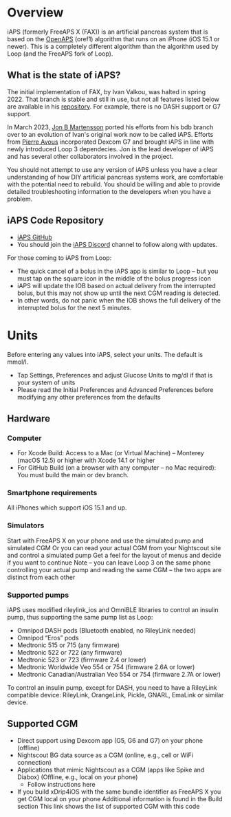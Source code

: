 # Overview
iAPS (formerly FreeAPS X (FAX)) is an artificial pancreas system that is based on the [OpenAPS](https://openaps.readthedocs.io/en/latest) (oref1) algorithm that runs on an iPhone (iOS 15.1 or newer). This is a completely different algorithm than the algorithm used by Loop (and the FreeAPS fork of Loop).

## What is the state of iAPS?

The initial implementation of FAX, by Ivan Valkou, was halted in spring 2022. That branch is stable and still in use, but not all features listed below are available in his [repository](https://github.com/ivalkou/freeaps#readme). For example, there is no DASH support or G7 support.

In March 2023, [Jon B Martensson](https://github.com/Jon-b-m) ported his efforts from his bdb branch over to an evolution of Ivan's original work now to be called iAPS. Efforts from [Pierre Avous](https://github.com/avouspierre) incorporated Dexcom G7 and brought iAPS in line with newly introduced Loop 3 dependecies. Jon is the lead developer of iAPS and has several other collaborators involved in the project.

You should not attempt to use any version of iAPS unless you have a clear understanding of how DIY artificial pancreas systems work, are comfortable with the potential need to rebuild. You should be willing and able to provide detailed troubleshooting information to the developers when you have a problem.

## iAPS Code Repository
- [iAPS GitHub](https://github.com/Artificial-Pancreas/iAPS)
- You should join the [iAPS Discord](https://discord.gg/32VCtN3tMF) channel to follow along with updates.

For those coming to iAPS from Loop:
- The quick cancel of a bolus in the iAPS app is similar to Loop – but you must tap on the square icon in the middle of the bolus progress icon
- iAPS will update the IOB based on actual delivery from the interrupted bolus, but this may not show up until the next CGM reading is detected.
- In other words, do not panic when the IOB shows the full delivery of the interrupted bolus for the next 5 minutes.

# Units
Before entering any values into iAPS, select your units. The default is mmol/l.
- Tap Settings, Preferences and adjust Glucose Units to mg/dl if that is your system of units
- Please read the Initial Preferences and Advanced Preferences before modifying any other preferences from the defaults

## Hardware
### Computer
- For Xcode Build: Access to a Mac (or Virtual Machine) – Monterey (macOS 12.5) or higher with Xcode 14.1 or higher
- For GitHub Build (on a browser with any computer – no Mac required): You must build the main or dev branch.

### Smartphone requirements
All iPhones which support iOS 15.1 and up.

### Simulators
Start with FreeAPS X on your phone and use the simulated pump and simulated CGM
Or you can read your actual CGM from your Nightscout site and control a simulated pump
Get a feel for the layout of menus and decide if you want to continue
Note – you can leave Loop 3 on the same phone controlling your actual pump and reading the same CGM – the two apps are distinct from each other

### Supported pumps
iAPS uses modified rileylink_ios and OmniBLE libraries to control an insulin pump, thus supporting the same pump list as Loop:

- Omnipod DASH pods (Bluetooth enabled, no RileyLink needed)
- Omnipod “Eros” pods
- Medtronic 515 or 715 (any firmware)
- Medtronic 522 or 722 (any firmware)
- Medtronic 523 or 723 (firmware 2.4 or lower)
- Medtronic Worldwide Veo 554 or 754 (firmware 2.6A or lower)
- Medtronic Canadian/Australian Veo 554 or 754 (firmware 2.7A or lower)

To control an insulin pump, except for DASH, you need to have a RileyLink compatible device: RileyLink, OrangeLink, Pickle, GNARL, EmaLink or similar device.

## Supported CGM
- Direct support using Dexcom app (G5, G6 and G7) on your phone (offline)
- Nightscout BG data source as a CGM (online, e.g., cell or WiFi connection)
- Applications that mimic Nightscout as a CGM (apps like Spike and Diabox) (Offline, e.g., local on your phone)
    - Follow instructions here
- If you build xDrip4iOS with the same bundle identifier as FreeAPS X you get CGM local on your phone
Additional information is found in the Build section
This link shows the list of supported CGM with this code
